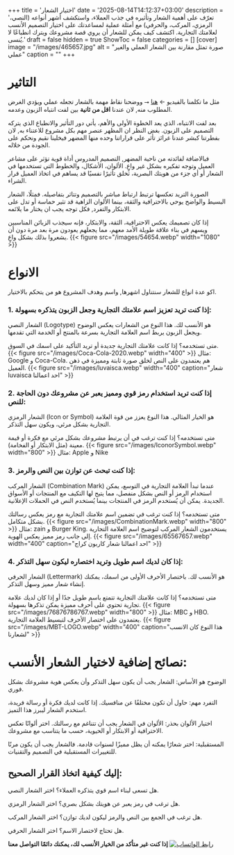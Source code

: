 +++
title = 'اختيار الشعار'
date = '2025-08-14T14:12:37+03:00'
description = 'تعرّف على أهمية الشعار وتأثيره في جذب العملاء، واستكشف أشهر أنواعه (النصي، الرمزي، المركب، والحرفي) مع أمثلة عملية لمساعدتك على اختيار التصميم الأنسب لعلامتك التجارية. اكتشف كيف يمكن للشعار أن يروي قصة مشروعك ويترك انطباعًا لا يُنسى.'
draft = false
hidden = true
ShowToc = false
categories = []
[cover]
    image = "/images/465657.jpg"
    alt = "صورة تمثل مقارنة بين الشعار العملي والغير عملي"
    caption = ""
+++
# التاثير
مثل ما تكلمنا بالفيديو ← [هنا](https://www.instagram.com) ⭢ ووضحنا نقاط مهمة بالشعار تجعله عملي ويؤدي الغرض المطلوب منه, لان عندنا **اقل من ثانية** بين لفت انتباه الزبون وعدمه.

بعد لفت الانتباه، الذي يعد الخطوة الأولى والأهم، يأتي دور التأثير والانطباع الذي يتركه التصميم على الزبون. بغض النظر ان المظهر عنصر مهم بكل مشروع للاعتناء به, لان بفطرتنا كبشر عندنا غرائز تأثر على قراراتنا وحده منها المضهر فيخلينا نقيم ونحكم على الجودة من خلاله.

فبالاضافة لفائدته من ناحية المضهر, التصميم المدروس أداة قوية تؤثر على مشاعر العميل وتوجه تفكيره بشكل غير واعٍ. الألوان، الأشكال، والخطوط التي تستخدمها في الشعار أو أي جزء من هويتك البصرية، تخلق تأثيرًا نفسيًا قد يساهم في اتخاذ العميل قرار الشراء.

الصورة التريد تعكسها ترتبط ارتباط مباشر بالتصميم وتتاثر بتفاصيله. فمثلًا، الشعار البسيط والواضح يوحي بالاحترافية والثقة، بينما الألوان الزاهية قد تثير حماسة أو تدل على الابتكار والتفرد, فكل توجه يجب ان يختار ما يلائمه.

إذا كان تصميمك يعكس الاحترافية، الثقة، والابتكار، فإنه سيجذب الزبائن المناسبين ويسهم في بناء علاقة طويلة الأمد معهم، مما يجعلهم يعودون مرة بعد مرة دون أن يشعروا بذلك بشكل واعٍ.
{{< figure src="/images/54654.webp" width="1080" >}} 
# الانواع

اكو عدة انواع للشعار سنتناول اشهرها, واسم وهدف المشروع هو من يتحكم بالاختيار.

### 1. إذا كنت تريد تعزيز اسم علامتك التجارية وجعل الزبون يتذكره بسهولة:

الشعار النصي (Logotype) هو الأنسب لك. هذا النوع من الشعارات يعكس الوضوح ويجعل الزبون يربط اسم العلامة التجارية بسرعة بالمنتج أو الخدمة التي تقدمها.

متى تستخدمه؟ إذا كانت علامتك التجارية جديدة أو تريد التأكيد على اسمك في السوق.
{{< figure src="/images/Coca-Cola-2020.webp" width="400" >}} 
مثال: Google و Coca-Cola. هم يعتمدون على النص لخلق صورة ثابتة ومميزة في ذهن العميل.
{{< figure src="/images/luvaisca.webp" width="400" caption="شعار luvaisca احد اعمالنا" >}}

### 2. إذا كنت تريد استخدام رمز قوي ومميز يعبر عن مشروعك دون الحاجة للنص:

الشعار الرمزي (Icon or Symbol) هو الخيار المثالي. هذا النوع يعزز من قوة العلامة التجارية بشكل مرئي، ويكون سهل التذكر.

متى تستخدمه؟ إذا كنت ترغب في أن يرتبط مشروعك بشكل مرئي مع فكرة أو قيمة معينة (مثل الابتكار أو الفخامة).
{{< figure src="/images/IconorSymbol.webp" width="800" >}} 
مثال: Apple و Nike

### 3. إذا كنت تبحث عن توازن بين النص والرمز:

الشعار المركب (Combination Mark) عندما تبدأ العلامة التجارية في التوسع، يمكن استخدام الرمز أو النص بشكل منفصل، مما يتيح لها التكيف مع المنتجات أو الأسواق الجديدة. يمكن أن يُستخدم الرمز في المنتجات بينما يُستخدم النص في الحملات الإعلانية.

متى تستخدمه؟ إذا كنت ترغب في تضمين اسم علامتك التجارية مع رمز يعكس رسالتك بشكل متكامل.
{{< figure src="/images/CombinationMark.webp" width="800" >}} 
مثال: zain و Burger King. يستخدمون الشعار المركب لتوضيح اسم العلامة التجارية إلى جانب رمز مميز يعكس الهوية.
{{< figure src="/images/65567657.webp" width="400" caption="احد اعمالنا شعار كاربون كراج" >}}

### 4. إذا كان لديك اسم طويل وتريد اختصاره ليكون سهل التذكر:

الشعار الحرفي (Lettermark) هو الأنسب لك. باختصار الأحرف الأولى من اسمك، يمكنك إنشاء شعار مميز وسهل التذكر.

متى تستخدمه؟ إذا كانت علامتك التجارية تتمتع باسم طويل جدًا أو إذا كان لديك علامة تجارية تحتوي على أحرف مميزة يمكن تذكرها بسهولة.
{{< figure src="/images/76876786767.webp" width="800" >}} 
مثال: MBC و HBO. يعتمدون على اختصار الأحرف لتبسيط العلامة التجارية.
{{< figure src="/images/MBT-LOGO.webp" width="400" caption="هذا النوع كان الانسب لشعارنا" >}}

# نصائح إضافية لاختيار الشعار الأنسب:

الوضوح هو الأساس: الشعار يجب أن يكون سهل التذكر وأن يعكس هوية مشروعك بشكل فوري.

التفرد مهم: حاول أن تكون مختلفًا عن منافسيك. إذا كانت لديك فكرة أو رسالة فريدة، استخدم الشعار ليبرز هذا التميز.

اختيار الألوان بحذر: الألوان في الشعار يجب أن تتناغم مع رسالتك. اختر ألوانًا تعكس الاحترافية أو الابتكار أو الحيوية، حسب ما يتناسب مع مشروعك.

المستقبلية: اختر شعارًا يمكنه أن يظل مميزًا لسنوات قادمة. فالشعار يجب أن يكون مرنًا للتغييرات المستقبلية في التصميم والتقنيات.

## إليك كيفية اتخاذ القرار الصحيح:

هل تسعى لبناء اسم قوي يتذكره العملاء؟ اختر الشعار النصي.

هل ترغب في رمز يعبر عن هويتك بشكل بصري؟ اختر الشعار الرمزي.

هل ترغب في الجمع بين النص والرمز ليكون لديك توازن؟ اختر الشعار المركب.

هل تحتاج لاختصار الاسم؟ اختر الشعار الحرفي.

**إذا كنت غير متأكد من الخيار الأنسب لك، يمكنك دائمًا التواصل معنا**
[![رابط الواتساب](/images/social-media.webp)](34345464/996756/)
